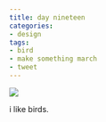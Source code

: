 ```yaml
---
title: day nineteen
categories:
- design
tags:
- bird
- make something march
- tweet
---
```


![](/blog/old-uploads/2012/03/20130319.png)

i like birds.
